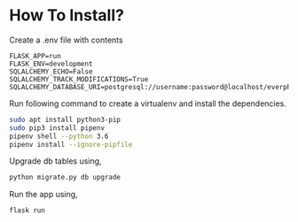 # How To Install?

Create a .env file with contents
```env
FLASK_APP=run
FLASK_ENV=development
SQLALCHEMY_ECHO=False
SQLALCHEMY_TRACK_MODIFICATIONS=True
SQLALCHEMY_DATABASE_URI=postgresql://username:password@localhost/everphone
```

Run following command to create a virtualenv and install the dependencies.

```bash
sudo apt install python3-pip
sudo pip3 install pipenv
pipenv shell --python 3.6
pipenv install --ignore-pipfile
```

Upgrade db tables using,

```bash
python migrate.py db upgrade
```

Run the app using,

```bash
flask run
```
